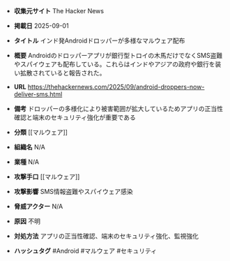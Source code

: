 - **収集元サイト**
The Hacker News

- **掲載日**
2025-09-01

- **タイトル**
インド発Androidドロッパーが多様なマルウェア配布

- **概要**
Androidのドロッパーアプリが銀行型トロイの木馬だけでなくSMS盗難やスパイウェアも配布している。これらはインドやアジアの政府や銀行を装い拡散されていると報告された。

- **URL**
https://thehackernews.com/2025/09/android-droppers-now-deliver-sms.html

- **備考**
ドロッパーの多様化により被害範囲が拡大しているためアプリの正当性確認と端末のセキュリティ強化が重要である

- **分類**
[[マルウェア]]

- **組織名**
N/A

- **業種**
N/A

- **攻撃手口**
[[マルウェア]]

- **攻撃影響**
SMS情報盗難やスパイウェア感染

- **脅威アクター**
N/A

- **原因**
不明

- **対処方法**
アプリの正当性確認、端末のセキュリティ強化、監視強化

- **ハッシュタグ**
#Android #マルウェア #セキュリティ
